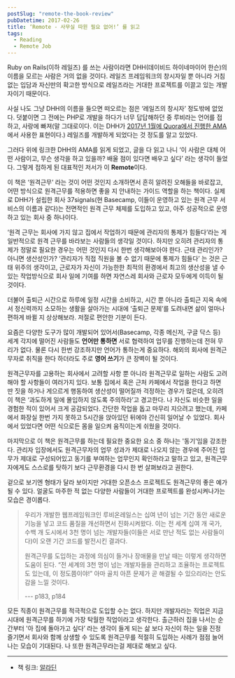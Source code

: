 ```yaml
---
postSlug: "remote-the-book-review"
pubDatetime: 2017-02-26
title: ‘Remote - 사무실 따윈 필요 없어!’ 를 읽고
tags:
  - Reading
  - Remote Job
---
```


Ruby on Rails(이하 레일즈) 를 쓰는 사람이라면 DHH(데이비드 하이네마이어 한슨)의 이름을 모르는 사람은 거의 없을 것이다. 레일즈 프레임워크의 창시자일 뿐 아니라 거침 없는 입담과 자신만의 확고한 방식으로 레일즈라는 거대한 프로젝트를 이끌고 있는 개발자이기 때문이다.

사실 나도 그냥 DHH의 이름을 들으면 떠오르는 점은 ‘레일즈의 창시자’ 정도밖에 없었다. 덧붙이면 그 전에는 PHP로 개발을 하다가 너무 답답해하던 중 루비라는 언어를 접하고, 사랑에 빠져(말 그대로이다. 이는 DHH가 [2017년 1월에 Quora에서 진행한 AMA](https://harfangk.github.io/2017/01/27/quora-qna-session-with-david-heinemeier-hansson-jan-25-2017-ko.html)에서 사용한 표현이다.) 레일즈를 개발하게 되었다는 것 정도를 알고 있었다.

그러다 위에 링크한 DHH의 AMA를 읽게 되었고, 글을 다 읽고 나니 ‘이 사람은 대체 어떤 사람이고, 무슨 생각을 하고 있을까? 배울 점이 있다면 배우고 싶다’ 라는 생각이 들었다. 그렇게 접하게 된 대표적인 저서가 이 **Remote**이다.

이 책은 ‘원격근무’ 라는 것이 어떤 것인지 소개하면서 흔히 알려진 오해들을 바로잡고, 어떤 방식으로 원격근무를 적용하면 좋을 지 안내하는 가이드 역할을 하는 책이다. 실제로 DHH가 설립한 회사 37signals(현 Basecamp, 이들이 운영하고 있는 원격 근무 서비스의 이름과 같다)는 전면적인 원격 근무 체제를 도입하고 있고, 아주 성공적으로 운영하고 있는 회사 중 하나이다.

‘원격 근무는 회사에 가지 않고 집에서 작업하기 때문에 관리자의 통제가 힘들다’라는 게 일반적으로 원격 근무를 바라보는 사람들의 생각일 것이다. 하지만 오히려 관리자의 통제가 정말로 필요한 경우는 어떤 것인지 다시 한번 생각해보아야 한다. 근태 관리인가? 아니면 생산성인가? ‘관리자가 직접 직원을 볼 수 없기 때문에 통제가 힘들다’ 는 것은 근태 위주의 생각이고, 근로자가 자신이 가능한한 최적의 환경에서 최고의 생산성을 낼 수 있는 작업방식으로 회사 일에 기여를 하면 자연스레 회사와 근로자 모두에게 이득이 될 것이다.

더불어 출퇴근 시간으로 하루에 일정 시간을 소비하고, 시간 뿐 아니라 출퇴근 지옥 속에서 정신력까지 소모하는 생활을 살아가는 시대에 ‘출퇴근 문제’를 도려내면 삶이 얼마나 편하게 바뀔 지 상상해보라. 저절로 편안한 기분이 든다.

요즘은 다양한 도구가 많이 개발되어 있어서(Basecamp, 각종 메신저, 구글 닥스 등) 세계 각지에 떨어진 사람들도 **언어만 통하면** 서로 협력하여 업무를 진행하는데 전혀 무리가 없다. 물론 다시 한번 강조하지만 언어가 통하는게 중요하다. 해외의 회사에 원격근무자로 취직을 한다 하더라도 주로 **영어 쓰기**가 큰 장벽이 될 것이다.

원격근무자를 고용하는 회사에서 고려할 사항 뿐 아니라 원격근무로 일하는 사람도 고려해야 할 사항들이 여러가지 있다. 보통 집에서 혹은 근처 카페에서 작업을 한다고 하면 딴 짓을 하거나 게으르게 행동하여 생산성이 떨어질까 걱정하는 경우가 많은데, 오히려 이 책은 ‘과도하게 일에 몰입하지 않도록 주의하라’고 경고한다. 나 자신도 비슷한 일을 경험한 적이 있어서 크게 공감되었다. 간단한 작업을 돕고 마무리 지으려고 했는데, 카페에서 화장실 한번 가지 못하고 5시간을 앉아있던 뒤에야 간신히 일어날 수 있었다. 회사에서 있었다면 어떤 식으로든 몸을 일으켜 움직이는게 쉬웠을 것이다.

마지막으로 이 책은 원격근무를 하는데 필요한 중요한 요소 중 하나는 '동기’임을 강조한다. 관리자 입장에서도 원격근무자의 업무 성과가 제대로 나오지 않는 경우에 주어진 업무가 제대로 구성되어있고 동기를 부여하는 업무인지 확인하라고 말하고 있고, 원격근무자에게도 스스로를 탓하기 보다 근무환경을 다시 한 번 살펴보라고 권한다.

겉으로 보기엔 형태가 달라 보이지만 거대한 오픈소스 프로젝트도 원격근무의 좋은 예가 될 수 있다. 얼굴도 마주한 적 없는 다양한 사람들이 거대한 프로젝트를 완성시켜나가는 모습은 경이롭다.

> 우리가 개발한 웹프레임워크인 루비온레일스는 십여 년이 넘는 기간 동안 새로운 기능을 넣고 코드 품질을 개선하면서 진화시켜왔다. 이는 전 세계 십여 개 국가, 수백 개 도시에서 3천 명이 넘는 개발자들(이들은 서로 만난 적도 없는 사람들이다)이 오랜 기간 코드를 발전시킨 결과다.
>
> 원격근무를 도입하는 과정에 의심이 들거나 장애물을 만날 때는 이렇게 생각하면 도움이 된다. “전 세계의 3천 명이 넘는 개발자들을 관리하고 조율하는 프로젝트도 있는데, 이 정도쯤이야!” 아마 골치 아픈 문제가 곧 해결될 수 있으리라는 안도감을 느낄 것이다.
>
> --- p183, p184

모든 직종이 원격근무를 적극적으로 도입할 수는 없다. 하지만 개발자라는 직업은 지금 시대에 원격근무를 하기에 가장 탁월한 직업이라고 생각한다. 출근하러 집을 나서는 순간부터 '아 집에 돌아가고 싶다’ 라는 생각이 들게 되는 삶 보다 자신이 하는 일을 진정 즐기면서 회사와 함께 상생할 수 있도록 원격근무를 적절히 도입하는 사례가 점점 늘어나는 모습이 기대된다. 나 또한 원격근무라는걸 제대로 해보고 싶다.

---

- 책 링크: [알라딘](http://www.aladin.co.kr/shop/wproduct.aspx?ItemId=50265443)
